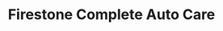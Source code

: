 ---
title: "Firestone Complete Auto Care"
url: /wilmington/firestone-complete-auto-care/
shop: car repair
---